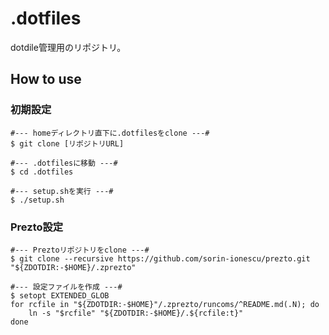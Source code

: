 .dotfiles
=========
dotdile管理用のリポジトリ。

How to use
------
### 初期設定 ###
    #--- homeディレクトリ直下に.dotfilesをclone ---#
    $ git clone [リポジトリURL]
    
    #--- .dotfilesに移動 ---#
    $ cd .dotfiles
    
    #--- setup.shを実行 ---#
    $ ./setup.sh

    
### Prezto設定 ###
    #--- Preztoリポジトリをclone ---#
    $ git clone --recursive https://github.com/sorin-ionescu/prezto.git "${ZDOTDIR:-$HOME}/.zprezto"
    
    #--- 設定ファイルを作成 ---#
    $ setopt EXTENDED_GLOB
    for rcfile in "${ZDOTDIR:-$HOME}"/.zprezto/runcoms/^README.md(.N); do
        ln -s "$rcfile" "${ZDOTDIR:-$HOME}/.${rcfile:t}"
    done


